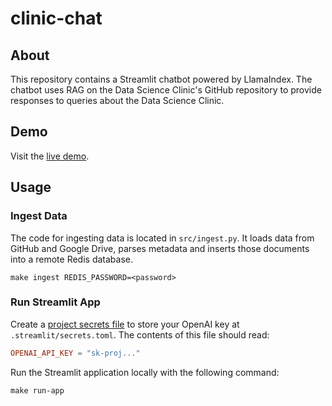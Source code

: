 # clinic-chat
## About
This repository contains a Streamlit chatbot powered by LlamaIndex. The chatbot uses RAG on the Data Science Clinic's GitHub repository to provide responses to queries about the Data Science Clinic.

## Demo
Visit the [live demo](https://clinic-chat.streamlit.app/). 

## Usage

### Ingest Data
The code for ingesting data is located in `src/ingest.py`. It loads data from GitHub and Google Drive, parses metadata and inserts those documents into a remote Redis database.
```
make ingest REDIS_PASSWORD=<password>
```

### Run Streamlit App
Create a [project secrets file](https://docs.streamlit.io/develop/concepts/connections/secrets-management) to store your OpenAI key at `.streamlit/secrets.toml`. The contents of this file should read:
```toml
OPENAI_API_KEY = "sk-proj..."
```

Run the Streamlit application locally with the following command:
```
make run-app
```
